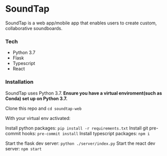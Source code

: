 # SoundTap

SoundTap is a web app/mobile app that enables users to create custom, collaborative soundboards.

### Tech
- Python 3.7
- Flask
- Typescript
- React

### Installation

SoundTap uses Python 3.7. **Ensure you have a virtual enviroment(such as Conda) set up on Python 3.7.**

Clone this repo and `cd soundtap-web`

With your virtual env activated:

Install python packages: `pip install -r requirements.txt`
Install git pre-commit hooks: `pre-commit install`
Install typescript packages: `npm i`

Start the flask dev server: `python ./server/index.py`
Start the react dev server: `npm start` 
